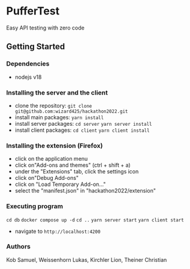 # PufferTest

Easy API testing with zero code

## Getting Started

### Dependencies

- nodejs v18

### Installing the server and the client

- clone the repository: `git clone git@github.com:wizard425/hackathon2022.git`
- install main packages: `yarn install`
- install server packages: `cd server` `yarn server install`
- install client packages: `cd client` `yarn client install`

### Installing the extension (Firefox)

- click on the application menu
- click on"Add-ons and themes" (ctrl + shift + a)
- under the "Extensions" tab, click the settings icon
- click on"Debug Add-ons"
- click on "Load Temporary Add-on..." 
- select the "manifest.json" in "hackathon2022/extension"

### Executing program

`cd db`
`docker compose up -d`
`cd ..`
`yarn server start`
`yarn client start`

- navigate to `http://localhost:4200`

### Authors

Kob Samuel,
Weissenhorn Lukas,
Kirchler Lion,
Theiner Christian
